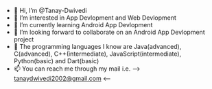 - 👋 Hi, I’m @Tanay-Dwivedi
- 👀 I’m interested in App Devlopment and Web Devlopment
- 🌱 I’m currently learning Android App Devlopment
- 💞️ I’m looking forward to collaborate on an Android App Devlopment project
- 🤖 The programming languages I know are Java(advanced), C(advanced), C++(intermediate), JavaScript(intermediate), Python(basic) and Dart(basic)
- 📫 You can reach me through my mail i.e. --> tanaydwivedi2002@gmail.com <--

<!---
Tanay-Dwivedi/Tanay-Dwivedi is a ✨ special ✨ repository because its `README.md` (this file) appears on your GitHub profile.
You can click the Preview link to take a look at your changes.
--->
